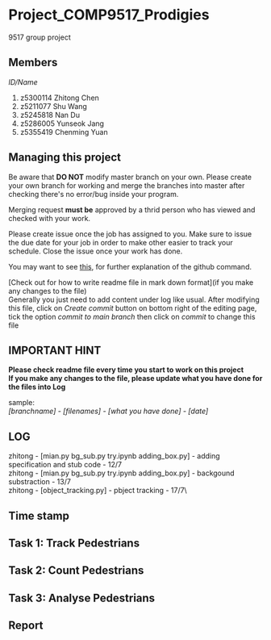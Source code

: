 # Project_COMP9517_Prodigies

9517 group project

## Members
_ID/Name_
1. z5300114 Zhitong Chen
2. z5211077 Shu Wang
3. z5245818 Nan Du
4. z5286005 Yunseok Jang
5. z5355419 Chenming Yuan

## Managing this project

Be aware that **DO NOT** modify master branch on your own. Please create your own branch for working and merge the branches into master after checking there's no error/bug inside your program.

Merging request **must be** approved by a thrid person who has viewed and checked with your work.

Please create issue once the job has assigned to you. Make sure to issue the due date for your job in order to make other easier to track your schedule. Close the issue once your work has done.

You may want to see [this](https://dzone.com/articles/top-20-git-commands-with-examples), for further explanation of the github command.

[Check out for how to write readme file in mark down format](if you make any changes to the file)\
Generally you just need to add content under log like usual. 
After modifying this file, click on _Create commit_ button on bottom right of the editing page, tick the option _commit to main branch_ then click on _commit_ to change this file


## **IMPORTANT HINT**

**Please check readme file every time you start to work on this project**\
**If you make any changes to the file, please update what you have done for the files into Log**

sample:\
_[branchname] - [filenames] - [what you have done] - [date]_

## LOG
zhitong - [mian.py bg_sub.py try.ipynb adding_box.py] - adding specification and stub code - 12/7\
zhitong - [mian.py bg_sub.py try.ipynb adding_box.py] - backgound substraction - 13/7\
zhitong - [object_tracking.py] - pbject tracking - 17/7\

## Time stamp


## Task 1: Track Pedestrians



## Task 2: Count Pedestrians



## Task 3: Analyse Pedestrians



## Report

